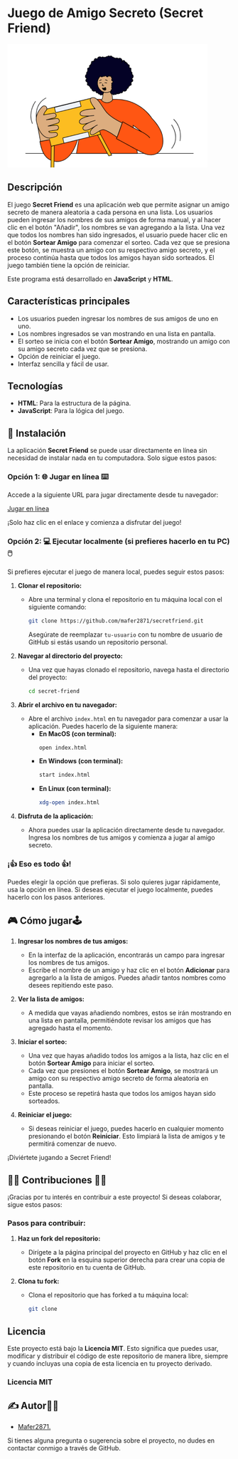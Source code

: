
# Juego de Amigo Secreto (Secret Friend)

![Secret Friend](assets/amigo-secreto.png)


## Descripción

El juego **Secret Friend** es una aplicación web que permite asignar un amigo secreto de manera aleatoria a cada persona en una lista. Los usuarios pueden ingresar los nombres de sus amigos de forma manual, y al hacer clic en el botón "Añadir", los nombres se van agregando a la lista. Una vez que todos los nombres han sido ingresados, el usuario puede hacer clic en el botón **Sortear Amigo** para comenzar el sorteo. Cada vez que se presiona este botón, se muestra un amigo con su respectivo amigo secreto, y el proceso continúa hasta que todos los amigos hayan sido sorteados. El juego también tiene la opción de reiniciar.

Este programa está desarrollado en **JavaScript** y **HTML**.



## Características principales

- Los usuarios pueden ingresar los nombres de sus amigos de uno en uno.
- Los nombres ingresados se van mostrando en una lista en pantalla.
- El sorteo se inicia con el botón **Sortear Amigo**, mostrando un amigo con su amigo secreto cada vez que se presiona.
- Opción de reiniciar el juego.
- Interfaz sencilla y fácil de usar.
## Tecnologías

- **HTML**: Para la estructura de la página.
- **JavaScript**: Para la lógica del juego.


##  🧩 Instalación

La aplicación **Secret Friend** se puede usar directamente en línea sin necesidad de instalar nada en tu computadora. Solo sigue estos pasos:

### Opción 1: 🌐 Jugar en línea ⌨️

Accede a la siguiente URL para jugar directamente desde tu navegador:

  [Jugar en línea](https://secretfriend-ten.vercel.app/)

  ¡Solo haz clic en el enlace y comienza a disfrutar del juego!

### Opción 2:    💻 Ejecutar localmente (si prefieres hacerlo en tu PC) 🖱️

Si prefieres ejecutar el juego de manera local, puedes seguir estos pasos:

1. **Clonar el repositorio:**
   - Abre una terminal y clona el repositorio en tu máquina local con el siguiente comando:
     ```bash
     git clone https://github.com/mafer2871/secretfriend.git
     ```
     Asegúrate de reemplazar `tu-usuario` con tu nombre de usuario de GitHub si estás usando un repositorio personal.

2. **Navegar al directorio del proyecto:**
   - Una vez que hayas clonado el repositorio, navega hasta el directorio del proyecto:
     ```bash
     cd secret-friend
     ```

3. **Abrir el archivo en tu navegador:**
   - Abre el archivo `index.html` en tu navegador para comenzar a usar la aplicación. Puedes hacerlo de la siguiente manera:
     - **En MacOS (con terminal):**
       ```bash
       open index.html
       ```
     - **En Windows (con terminal):**
       ```bash
       start index.html
       ```
     - **En Linux (con terminal):**
       ```bash
       xdg-open index.html
       ```

4. **Disfruta de la aplicación:**
   - Ahora puedes usar la aplicación directamente desde tu navegador. Ingresa los nombres de tus amigos y comienza a jugar al amigo secreto.

### ¡👍 Eso es todo 👍!

Puedes elegir la opción que prefieras. Si solo quieres jugar rápidamente, usa la opción en línea. Si deseas ejecutar el juego localmente, puedes hacerlo con los pasos anteriores.


    
## 🎮 Cómo jugar🕹️

1. **Ingresar los nombres de tus amigos:**
   - En la interfaz de la aplicación, encontrarás un campo para ingresar los nombres de tus amigos. 
   - Escribe el nombre de un amigo y haz clic en el botón **Adicionar** para agregarlo a la lista de amigos. Puedes añadir tantos nombres como desees repitiendo este paso.

2. **Ver la lista de amigos:**
   - A medida que vayas añadiendo nombres, estos se irán mostrando en una lista en pantalla, permitiéndote revisar los amigos que has agregado hasta el momento.

3. **Iniciar el sorteo:**
   - Una vez que hayas añadido todos los amigos a la lista, haz clic en el botón **Sortear Amigo** para iniciar el sorteo.
   - Cada vez que presiones el botón **Sortear Amigo**, se mostrará un amigo con su respectivo amigo secreto de forma aleatoria en pantalla.
   - Este proceso se repetirá hasta que todos los amigos hayan sido sorteados.

4. **Reiniciar el juego:**
   - Si deseas reiniciar el juego, puedes hacerlo en cualquier momento presionando el botón **Reiniciar**. Esto limpiará la lista de amigos y te permitirá comenzar de nuevo.

¡Diviértete jugando a Secret Friend!

## 👨‍💻 Contribuciones 👩‍💻

¡Gracias por tu interés en contribuir a este proyecto! Si deseas colaborar, sigue estos pasos:

### Pasos para contribuir:

1. **Haz un fork del repositorio:**
   - Dirígete a la página principal del proyecto en GitHub y haz clic en el botón **Fork** en la esquina superior derecha para crear una copia de este repositorio en tu cuenta de GitHub.

2. **Clona tu fork:**
   - Clona el repositorio que has forked a tu máquina local:
     ```bash
     git clone 


## Licencia

Este proyecto está bajo la **Licencia MIT**. Esto significa que puedes usar, modificar y distribuir el código de este repositorio de manera libre, siempre y cuando incluyas una copia de esta licencia en tu proyecto derivado.

### Licencia MIT

## ✍️ Autor🧑‍💻

- [Mafer2871.](https://github.com/mafer2871)

Si tienes alguna pregunta o sugerencia sobre el proyecto, no dudes en contactar conmigo a través de GitHub.
